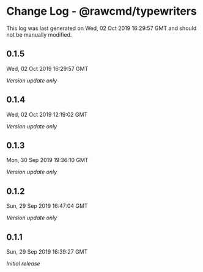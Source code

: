 # Change Log - @rawcmd/typewriters

This log was last generated on Wed, 02 Oct 2019 16:29:57 GMT and should not be manually modified.

## 0.1.5
Wed, 02 Oct 2019 16:29:57 GMT

*Version update only*

## 0.1.4
Wed, 02 Oct 2019 12:19:02 GMT

*Version update only*

## 0.1.3
Mon, 30 Sep 2019 19:36:10 GMT

*Version update only*

## 0.1.2
Sun, 29 Sep 2019 16:47:04 GMT

*Version update only*

## 0.1.1
Sun, 29 Sep 2019 16:39:27 GMT

*Initial release*

